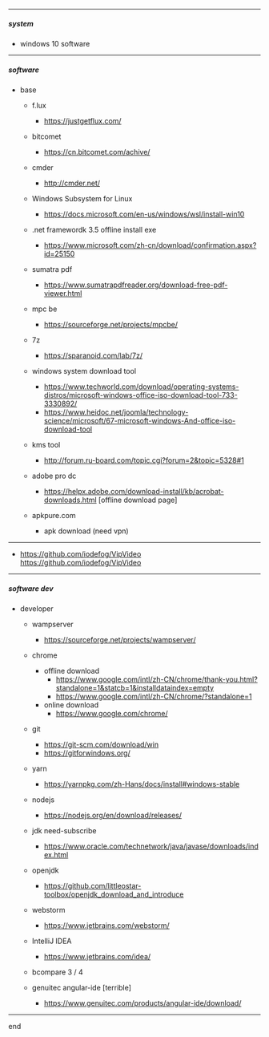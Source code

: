 
---

##### system
    
  - windows 10 software

---

##### software

- base
  - f.lux 
    - https://justgetflux.com/
    
  - bitcomet 
    - https://cn.bitcomet.com/achive/
    
  - cmder 
    - http://cmder.net/
    
  - Windows Subsystem for Linux 
    - https://docs.microsoft.com/en-us/windows/wsl/install-win10
    
  - .net framewordk 3.5 offline install exe 
    - https://www.microsoft.com/zh-cn/download/confirmation.aspx?id=25150
  
  - sumatra pdf
    - https://www.sumatrapdfreader.org/download-free-pdf-viewer.html
  
  - mpc be
    - https://sourceforge.net/projects/mpcbe/
  
  - 7z
    - https://sparanoid.com/lab/7z/
  
  - windows system download tool
    - https://www.techworld.com/download/operating-systems-distros/microsoft-windows-office-iso-download-tool-733-3330892/
    - https://www.heidoc.net/joomla/technology-science/microsoft/67-microsoft-windows-And-office-iso-download-tool
    
  - kms tool
    - http://forum.ru-board.com/topic.cgi?forum=2&topic=5328#1
    
  - adobe pro dc
    - https://helpx.adobe.com/download-install/kb/acrobat-downloads.html [offline download page]
  
  - apkpure.com
    - apk download (need vpn)
  
---

  - https://github.com/iodefog/VipVideo https://github.com/iodefog/VipVideo

---

##### software dev

- developer
  
  - wampserver
    - https://sourceforge.net/projects/wampserver/
  
  - chrome
    - offline download 
      - https://www.google.com/intl/zh-CN/chrome/thank-you.html?standalone=1&statcb=1&installdataindex=empty
      - https://www.google.com/intl/zh-CN/chrome/?standalone=1
    - online download        
      - https://www.google.com/chrome/
  
  - git 
    - https://git-scm.com/download/win
    - https://gitforwindows.org/

  - yarn 
    - https://yarnpkg.com/zh-Hans/docs/install#windows-stable

  - nodejs 
    - https://nodejs.org/en/download/releases/

  - jdk need-subscribe
    - https://www.oracle.com/technetwork/java/javase/downloads/index.html
  
  - openjdk
    - https://github.com/littleostar-toolbox/openjdk_download_and_introduce

  - webstorm 
    - https://www.jetbrains.com/webstorm/
    
  - IntelliJ IDEA 
    - https://www.jetbrains.com/idea/
  
  - bcompare 3 / 4

    
  - genuitec angular-ide [terrible]
    - https://www.genuitec.com/products/angular-ide/download/
    
---

end
